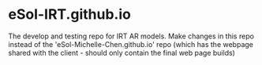 # eSol-IRT.github.io
The develop and testing repo for IRT AR models. Make changes in this repo instead of the 'eSol-Michelle-Chen.github.io' repo (which has the webpage shared with the client - should only contain the final web page builds)
